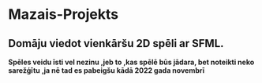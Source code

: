 # Mazais-Projekts

## Domāju viedot vienkāršu 2D spēli ar SFML.

**Spēles veidu īsti vel nezinu ,jeb to ,kas spēlē būs jādara, bet noteikti neko sarežģītu ,ja nē tad es pabeigšu kādā 2022 gada novembrī**
